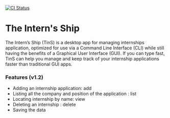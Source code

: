 [![CI Status](https://github.com/AY2223S2-CS2103T-W11-2/tp/workflows/Java%20CI/badge.svg)](https://github.com/AY2223S2-CS2103T-W11-2/tp/actions)

# The Intern's Ship

The Intern’s Ship (TinS) is a desktop app for managing internships application, optimized for use via a Command Line Interface (CLI) while still having the benefits of a Graphical User Interface (GUI). If you can type fast, TinS can help you manage and keep track of your internship applications faster than traditional GUI apps.

### Features (v1.2)
* Adding an internship application: add
* Listing all the company and position of the application : list
* Locating internship by name: view
* Deleting an internship : delete
* Saving the data
